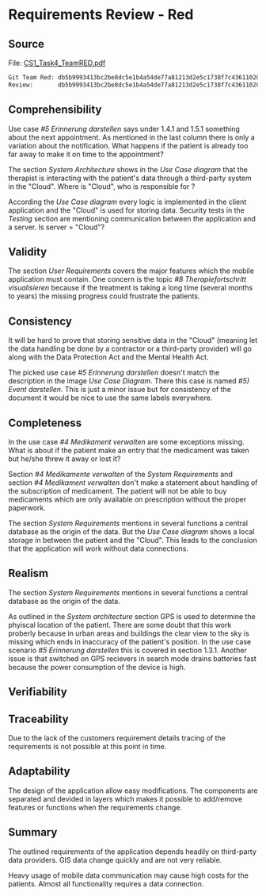# Requirements Review - Red

## Source

File: [CS1_Task4_TeamRED.pdf](https://github.com/reubd1/ch.bfh.bti7081.s2013.red/blob/master/ch.bfh.bti7081.s2013.red/doc/cs1_tasks/task04_requirements/CS1_Task4_TeamRED.pdf)

```bash
Git Team Red: db5b9993413bc2be8dc5e1b4a54de77a81213d2e5c1738f7c43611020033aa5c  CS1_Task4_TeamRED.pdf
Review:       db5b9993413bc2be8dc5e1b4a54de77a81213d2e5c1738f7c43611020033aa5c  CS1_Task4_TeamRED.pdf
```

## Comprehensibility
Use case *#5 Erinnerung darstellen* says under 1.4.1 and 1.5.1 something about the next appointment. As mentioned in the last column there is only a variation about the notification. What happens if the patient is already too far away to make it on time to the appointment?

The section *System Architecture* shows in the *Use Case diagram* that the therapist is interacting with the patient's data through a third-party system in the "Cloud". Where is "Cloud", who is responsible for ?

According the  *Use Case diagram* every logic is implemented in the client application and the "Cloud" is used for storing data. Security tests in the *Testing* section are mentioning communication between the application and a server. Is server = "Cloud"?

## Validity
The section *User Requirements* covers the major features which the mobile application must contain. One concern is the topic *#8 Therapiefortschritt visualisieren* because if the treatment is taking a long time (several months to years) the missing progress could frustrate the patients.

## Consistency
It will be hard to prove that storing sensitive data in the "Cloud" (meaning let the data handling be done by a contractor or a third-party provider) will go along with the 
Data Protection Act and the Mental Health Act. 

The picked use case *#5 Erinnerung darstellen* doesn't match the description in the image *Use Case Diagram*. There this case is named *#5) Event darstellen*. This is just a minor issue but for consistency of the document it would be nice to use the same labels everywhere.

## Completeness
In the use case *#4 Medikament verwalten* are some exceptions missing. What is about if the patient make an entry that the medicament was taken but he/she threw it away or lost it?

Section *#4 Medikamente verwalten* of the *System Requirements* and section *#4 Medikament verwalten* don't make a statement about handling of the subscription of medicament. The patient will not be able to buy medicaments which are only available on prescription without the proper paperwork.

The section *System Requirements* mentions in several functions a central database as the origin of the data. But the *Use Case diagram* shows a local storage in between the patient and the "Cloud". This leads to the conclusion that the application will work without data connections. 
 
## Realism
The section *System Requirements* mentions in several functions a central database as the origin of the data. 

As outlined in the *System architecture* section GPS is used to determine the phyiscal location of the patient. There are some doubt that this work proberly because in urban areas and buildings the clear view to the sky is missing which ends in inaccuracy of the patient's position. In the use case scenario *#5 Erinnerung darstellen* this is covered in section 1.3.1. Another issue is that switched on GPS recievers in search mode drains batteries fast because the power consumption of the device is high. 

## Verifiability


## Traceability
Due to the lack of the customers requirement details tracing of the requirements is not possible at this point in time. 

## Adaptability
The design of the application allow easy modifications. The components are separated and devided in layers which makes it possible to add/remove features or functions when the requirements change. 

## Summary
The outlined requirements of the application depends headily on third-party data providers. GIS data change quickly and are not very reliable. 

Heavy usage of mobile data communication may cause high costs for the patients. Almost all functionality requires a data connection.
